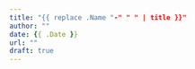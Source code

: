 ```yaml
---
title: "{{ replace .Name "-" " " | title }}"
author: ""
date: {{ .Date }}
url: ""
draft: true
---
```



